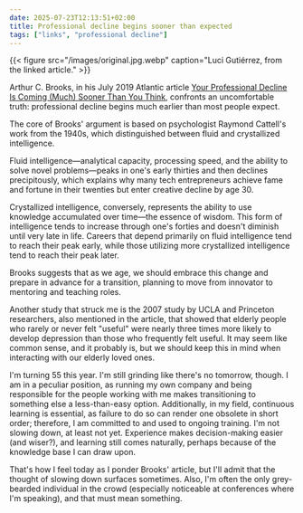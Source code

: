 ```yaml
---
date: 2025-07-23T12:13:51+02:00
title: Professional decline begins sooner than expected
tags: ["links", "professional decline"]
---
```


{{< figure src="/images/original.jpg.webp" caption="Luci Gutiérrez, from the linked article." >}}

Arthur C. Brooks, in his July 2019 Atlantic article [Your Professional Decline Is Coming (Much) Sooner Than You Think](https://www.theatlantic.com/magazine/archive/2019/07/work-peak-professional-decline/590650/), confronts an uncomfortable truth: professional decline begins much earlier than most people expect.

The core of Brooks' argument is based on psychologist Raymond Cattell's work from the 1940s, which distinguished between fluid and crystallized intelligence. 

Fluid intelligence—analytical capacity, processing speed, and the ability to solve novel problems—peaks in one's early thirties and then declines precipitously, which explains why many tech entrepreneurs achieve fame and fortune in their twenties but enter creative decline by age 30.

Crystallized intelligence, conversely, represents the ability to use knowledge accumulated over time—the essence of wisdom. This form of intelligence tends to increase through one's forties and doesn't diminish until very late in life. Careers that depend primarily on fluid intelligence tend to reach their peak early, while those utilizing more crystallized intelligence tend to reach their peak later.

Brooks suggests that as we age, we should embrace this change and prepare in advance for a transition, planning to move from innovator to mentoring and teaching roles.

Another study that struck me is the 2007 study by UCLA and Princeton researchers, also mentioned in the article, that showed that elderly people who rarely or never felt "useful" were nearly three times more likely to develop depression than those who frequently felt useful. It may seem like common sense, and it probably is, but we should keep this in mind when interacting with our elderly loved ones.

I'm turning 55 this year. I'm still grinding like there's no tomorrow, though. I am in a peculiar position, as running my own company and being responsible for the people working with me makes transitioning to something else a less-than-easy option. Additionally, in my field, continuous learning is essential, as failure to do so can render one obsolete in short order; therefore, I am committed to and used to ongoing training. I'm not slowing down, at least not yet. Experience makes decision-making easier (and wiser?), and learning still comes naturally, perhaps because of the knowledge base I can draw upon. 

That's how I feel today as I ponder Brooks' article, but I'll admit that the thought of slowing down surfaces sometimes. Also, I'm often the only grey-bearded individual in the crowd (especially noticeable at conferences where I'm speaking), and that must mean something.